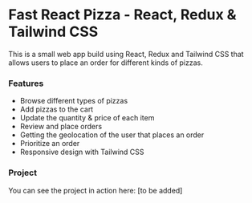 # Fast React Pizza - React, Redux & Tailwind CSS

This is a small web app build using React, Redux and Tailwind CSS that allows users to place an order for different kinds of pizzas.

### Features
- Browse different types of pizzas
- Add pizzas to the cart
- Update the quantity & price of each item
- Review and place orders
- Getting the geolocation of the user that places an order
- Prioritize an order
- Responsive design with Tailwind CSS

### Project
You can see the project in action here: [to be added]
